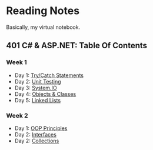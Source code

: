 # Reading Notes
Basically, my virtual notebook.
## 401 C# & ASP.NET: Table Of Contents
### Week 1
- Day 1: [Try/Catch Statements](https://hcoggers.github.io/Reading-Notes-Repository/dotnet-week1/401-week1-day1)
- Day 2: [Unit Testing](https://hcoggers.github.io/Reading-Notes-Repository/dotnet-week1/401-week1-day2)
- Day 3: [System.IO](https://hcoggers.github.io/Reading-Notes-Repository/dotnet-week1/401-week1-day3)
- Day 4: [Objects & Classes](https://hcoggers.github.io/Reading-Notes-Repository/dotnet-week1/401-week1-day4)
- Day 5: [Linked Lists](https://hcoggers.github.io/Reading-Notes-Repository/dotnet-week1/401-week1-day5)

### Week 2
- Day 1: [OOP Principles](https://hcoggers.github.io/Reading-Notes-Repository/dotnet-week2/401-week2-day1)
- Day 2: [Interfaces](https://hcoggers.github.io/Reading-Notes-Repository/dotnet-week2/401-week2-day2)
- Day 2: [Collections](https://hcoggers.github.io/Reading-Notes-Repository/dotnet-week2/401-week2-day3)
